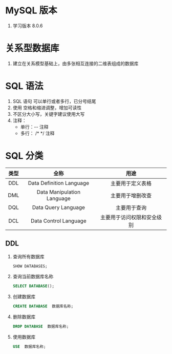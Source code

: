 # MySQL 版本
1. 学习版本 8.0.6

# 关系型数据库
1. 建立在关系模型基础上，由多张相互连接的二维表组成的数据库

# SQL 语法
1. SQL 语句 可以单行或者多行，已分号结尾
2. 使用 空格和缩进调整，增加可读性
3. 不区分大小写，关键字建议使用大写
4. 注释：
   * 单行：-- 注释
   * 多行： /*   */ 注释

# SQL 分类
| 类型  | 全称 | 用途 |
| :-----:| :----: | :----: |
| DDL | Data Definition Language | 主要用于定义表格 |
| DML | Data Manipulation Language | 主要用于增删改查 |
| DQL | Data Query Language | 主要用于查询 |
| DCL | Data Control Language | 主要用于访问权限和安全级别 |

## DDL
1. 查询所有数据库
   ```SQL
   SHOW DATABASES;
   ```
2. 查询当前数据库名称
    ```SQL
   SELECT DATABASE();
   ```
3. 创建数据库
   ```SQL
   CREATE DATABASE  数据库名称;
   ```
4. 删除数据库
   ```SQL
   DROP DATABASE  数据库名称;
   ```
5. 使用数据库
   ```SQL
   USE  数据库名称;
   ```